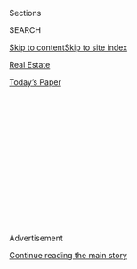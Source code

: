 <div id="app">

<div>

<div>

<div>

<div class="NYTAppHideMasthead css-1q2w90k e1suatyy0">

<div class="section css-ui9rw0 e1suatyy2">

<div class="css-eph4ug er09x8g0">

<div class="css-6n7j50">

</div>

<span class="css-1dv1kvn">Sections</span>

<div class="css-10488qs">

<span class="css-1dv1kvn">SEARCH</span>

</div>

[Skip to content](#site-content)[Skip to site index](#site-index)

</div>

<div id="masthead-section-label" class="css-1wr3we4 eaxe0e00">

[Real
Estate](https://www.nytimes3xbfgragh.onion/section/realestate)

</div>

<div class="css-10698na e1huz5gh0">

</div>

</div>

<div id="masthead-bar-one" class="section hasLinks css-15hmgas e1csuq9d3">

<div class="css-uqyvli e1csuq9d0">

</div>

<div class="css-1uqjmks e1csuq9d1">

</div>

<div class="css-9e9ivx">

[](https://myaccount.nytimes3xbfgragh.onion/auth/login?response_type=cookie&client_id=vi)

</div>

<div class="css-1bvtpon e1csuq9d2">

[Today’s
Paper](https://www.nytimes3xbfgragh.onion/section/todayspaper)

</div>

</div>

</div>

</div>

<div data-aria-hidden="false">

<div id="site-content" data-role="main">

<div>

<div class="css-1aor85t" style="opacity:0.000000001;z-index:-1;visibility:hidden">

<div class="css-1hqnpie">

<div class="css-epjblv">

<span class="css-17xtcya">[Real
Estate](/section/realestate)</span><span class="css-x15j1o">|</span><span class="css-fwqvlz">$3
Million Homes in
California</span>

</div>

<div class="css-k008qs">

<div class="css-1iwv8en">

<span class="css-18z7m18"></span>

<div>

</div>

</div>

<span class="css-1n6z4y">https://nyti.ms/3ftoEUh</span>

<div class="css-1705lsu">

<div class="css-4xjgmj">

<div class="css-4skfbu" data-role="toolbar" data-aria-label="Social Media Share buttons, Save button, and Comments Panel with current comment count" data-testid="share-tools">

  - 
  - 
  - 
  - 
    
    <div class="css-6n7j50">
    
    </div>

  - 
  - 

</div>

</div>

</div>

</div>

</div>

</div>

<div id="NYT_TOP_BANNER_REGION" class="css-13pd83m">

</div>

<div id="top-wrapper" class="css-1sy8kpn">

<div id="top-slug" class="css-l9onyx">

Advertisement

</div>

[Continue reading the main
story](#after-top)

<div class="ad top-wrapper" style="text-align:center;height:100%;display:block;min-height:250px">

<div id="top" class="place-ad" data-position="top" data-size-key="top">

</div>

</div>

<div id="after-top">

</div>

</div>

<div>

<div id="sponsor-wrapper" class="css-1hyfx7x">

<div id="sponsor-slug" class="css-19vbshk">

Supported by

</div>

[Continue reading the main
story](#after-sponsor)

<div id="sponsor" class="ad sponsor-wrapper" style="text-align:center;height:100%;display:block">

</div>

<div id="after-sponsor">

</div>

</div>

<div class="css-186x18t">

What you Get

</div>

<div class="css-1vkm6nb ehdk2mb0">

# $3 Million Homes in California

</div>

A Spanish-style retreat in Coronado, a midcentury-modern home in
Piedmont and a remodeled 1953 house in Los Angeles.

<div class="css-18e8msd">

<div class="css-vp77d3 epjyd6m0">

<div class="css-1baulvz">

By <span class="css-1baulvz last-byline" itemprop="name">Angela
Serratore</span>

</div>

</div>

  - Aug. 3,
    2020

  - 
    
    <div class="css-4xjgmj">
    
    <div class="css-d8bdto" data-role="toolbar" data-aria-label="Social Media Share buttons, Save button, and Comments Panel with current comment count" data-testid="share-tools">
    
      - 
      - 
      - 
      - 
        
        <div class="css-6n7j50">
        
        </div>
    
      - 
      - 
    
    </div>
    
    </div>

</div>

</div>

<div class="section meteredContent css-1r7ky0e" name="articleBody" itemprop="articleBody">

<div class="sizeLarge layoutHorizontal css-rezhvw ejvbdkh1">

[](https://www.nytimes3xbfgragh.onion/slideshow/2020/08/03/realestate/what-you-get-for-3-million-in-california.html)

<div class="css-5nx6oe">

## What You Get for $3 Million in California

<div class="css-1xhl2m">

24 Photos

View Slide Show
<span class="css-t4350i">›</span>

</div>

</div>

<div class="css-79elbk">

<div class="css-hyytny">

</div>

![](https://static01.graylady3jvrrxbe.onion/images/2020/08/03/realestate/03WYG-slide-HUST/03WYG-slide-HUST-articleLarge.jpg?quality=75&auto=webp&disable=upscale)

</div>

<div class="css-17ai7jg e15qwgfe0">

<span class="css-16f3y1r e13ogyst0">Rancho
Photos</span>

</div>

</div>

<div class="css-1fanzo5 StoryBodyCompanionColumn">

<div class="css-53u6y8">

## Coronado | $2.975 Million

### **A 1935 Spanish-style house with three bedrooms and three bathrooms, on a 0.2-acre lot**

Coronado, which sits on a peninsula in San Diego Bay, is known for its
historic homes and resorts like the Hotel del Coronado, about five
minutes by car from this property. The house, designed in the Spanish
Colonial Revival style, is listed on the city’s register of [Historic
Resources](https://www.coronado.ca.us/UserFiles/Servers/Server_746006/File/government/departments/comm%20dev/Coronado%20Register%20tri-fold_May%202016.pdf)
and has a number of intact original features.

The Coronado Ferry Landing is a 15-minute walk, and downtown San Diego
is about a 15-minute drive over the Coronado Bridge. Also nearby is the
North Island Naval Air Station, one of the U.S. Navy’s largest aircraft
bases.

**Size:** 2,845 square feet

**Price per square foot:** $1,046

**Indoors:** The front door opens into a Spanish-tiled foyer and faces a
door to the courtyard that the house is built around.

To the right is the living room, which also has a tile floor. The
wood-beamed ceilings are original, as is the white-brick fireplace in
the far corner. Like virtually every room in the house, this space has
access to the courtyard.

</div>

</div>

<div class="css-1fanzo5 StoryBodyCompanionColumn">

<div class="css-53u6y8">

Off the living room is a guest room with space for a queen-size bed and
an en suite bathroom with a new wooden vanity and a walk-in shower. The
doors leading to the closet and the bathroom are wood with decorative
iron hardware.

A short hallway connects the guest room to the master suite, where two
ceiling fans were recently added. The master bathroom has two porcelain
pedestal sinks and a spacious walk-in shower; a laundry room with a sink
is just off the bathroom.

To the left of the front door is the dining room, which also has vaulted
wood ceilings and a tile floor. Beyond is the kitchen, updated with
stone countertops and a stainless steel Wolf range. A small storage room
connects the kitchen to another guest room with its own bathroom.

**Outdoor space:** The courtyard at the center of the house is
landscaped with grass; the brick patio is trimmed with succulents. There
is a side yard that is also landscaped with grass, and a brick path
leads from there to the detached garage, which has space for two cars.

**Taxes:** $31,238 (estimated, but the home is eligible for reduced
property taxes based on the [Mills
Act](http://www.ohp.parks.ca.gov/?page_id=21412))

</div>

</div>

<div class="css-1fanzo5 StoryBodyCompanionColumn">

<div class="css-53u6y8">

**Contact:** Scott Aurich, Sotheby’s International Realty, 619-987-9797;
[scottaurich.com](https://www.scottaurich.com/properties/Listing_e2df4893-3e35-489f-ac7f-ad623e356c16--200+Palm+Avenue-Coronado-CA-92118_pacificsothebysfullsandicorcombined2d636fb1a6b45dcd02912b96ad8d6dfe.html)

-----

</div>

</div>

<div class="css-79elbk" data-testid="photoviewer-wrapper">

<div class="css-z3e15g" data-testid="photoviewer-wrapper-hidden">

</div>

<div class="css-1a48zt4 ehw59r15" data-testid="photoviewer-children">

![<span class="css-cnj6d5 e1z0qqy90" itemprop="copyrightHolder"><span class="css-1ly73wi e1tej78p0">Credit...</span><span>Devon
Gundry</span></span>](https://static01.graylady3jvrrxbe.onion/images/2020/08/03/realestate/03WYG-slide-EHEG/03WYG-slide-EHEG-articleLarge.jpg?quality=75&auto=webp&disable=upscale)

</div>

</div>

<div class="css-1fanzo5 StoryBodyCompanionColumn">

<div class="css-53u6y8">

## Piedmont | $2.995 Million

### **A 1965 midcentury-modern house with four bedrooms and two and a half bathrooms, on a 0.4-acre lot**

Known as the Spaulding House, this is the only home that Edward
Killingsworth, a well-known midcentury architect, designed outside of
Southern California. The original owners were fans of his work, and
convinced him to take on a commission in Northern California.

Nestled in the hills of Piedmont, the house is about 20 minutes from the
heart of Berkeley and a 10-minute drive from three large nature
preserves.

**Size:** 2,194 square feet

**Price per square foot:** $1,365

**Indoors:** A winding driveway leads from the street to the home’s
lower level, which has its own entrance. A set of stairs from the base
of the driveway leads to the main entrance, where high double doors open
to the center of the house.

To the right is a living room with floor-to-ceiling windows that flood
the space with natural light, an original marble fireplace and a wet bar
hidden by wood pocket doors. Sliding-glass doors open to a side
courtyard.

This space flows into the dining area, where three walls of windows
bring the landscaping indoors. The dining room connects to the kitchen,
also accessible from the foyer. The kitchen floors are parquet; the
cabinets were custom-designed by Mr. Killingsworth.

</div>

</div>

<div class="css-1fanzo5 StoryBodyCompanionColumn">

<div class="css-53u6y8">

To the left of the entry is an office with a built-in Murphy bed and
access to a street-facing deck. Off this space is a half bathroom with
palm-frond-printed wallpaper.

Behind the office is a master bedroom with more floor-to-ceiling
windows, built-in cabinets and an en suite bathroom.

An open staircase at the center of the house leads to the lower level,
where a hallway connects two additional bedrooms and a bathroom with a
double vanity and a combination tub and shower.

**Outdoor space:** A wooden deck on the main level faces the street,
with space for a cafe table and chairs. The large lawn is relatively
flat, with plenty of space for outdoor play, plus a dedicated area for a
barbecue. A side patio off the living room has a decorative water
feature. The attached garage has space for two cars.

**Taxes:** $35,041 (estimated)

**Contact:** Devon Gundry (for sale by owner), 615-400-5724;
[143calvertct.com](http://143calvertct.com/)

-----

</div>

</div>

<div class="css-79elbk" data-testid="photoviewer-wrapper">

<div class="css-z3e15g" data-testid="photoviewer-wrapper-hidden">

</div>

<div class="css-1a48zt4 ehw59r15" data-testid="photoviewer-children">

<div class="css-1xdhyk6 erfvjey0">

<span class="css-1ly73wi e1tej78p0">Image</span>

<div class="css-zjzyr8">

<div data-testid="lazyimage-container" style="height:257.77777777777777px">

</div>

</div>

</div>

<span class="css-cnj6d5 e1z0qqy90" itemprop="copyrightHolder"><span class="css-1ly73wi e1tej78p0">Credit...</span><span>Matt
Waugh and Cannon Schmidt/The Salty
Shutters</span></span>

</div>

</div>

<div class="css-1fanzo5 StoryBodyCompanionColumn">

<div class="css-53u6y8">

## Los Angeles | $2.999 Million

### **A 1953 house remodeled in 2012, with three bedrooms and two and a half bathrooms, on a 0.3-acre lot**

This house is in the Crestwood Hills section of Brentwood, the Los
Angeles neighborhood that is home to the Getty Center. For many years,
it was owned by Christopher Lawford, the son of Peter Lawford, a member
of the Rat Pack, and Patricia Kennedy, a sister of President John F.
Kennedy. Mr. Lawford also owned a home in Hawaii, and was inspired by
tropical landscapes during his extensive remodel of the property.

</div>

</div>

<div class="css-1fanzo5 StoryBodyCompanionColumn">

<div class="css-53u6y8">

Crestwood Hills Park is about half a mile from this house, and hiking
trails in Sullivan and Mandeville Canyons are about 15 minutes away by
car. An entrance to the 405 freeway, which runs south to Los Angeles
International Airport and north to Studio City, is 10 minutes away.

**Size:** 1,850 square feet

**Price per square foot:** $1,621

**Indoors:** A gated driveway slopes down to the home’s entry courtyard,
where a water feature faces the front door.

Inside, a wood-paneled foyer opens to the main living area, oriented
around three sets of floor-to-ceiling glass doors that face the
backyard. Along one wall is a fireplace with a white marble surround.

Hardwood floors run into the open dining area, where glass doors face a
side patio. This space flows into the kitchen, which has a farmhouse
sink and stainless steel appliances, including a Wolf range. A door
leads from the kitchen to an outdoor cooking area with a built-in
barbecue and mini-fridge.

Off the living room is a room currently used as a study, with built-in
bookcases, midcentury-inspired wallpaper and doors opening to the
outdoor cooking patio. There is also a half bathroom accessible from the
foyer.

A hallway leads from the right side of the living room to two bedrooms:
A guest room with an en suite bathroom and a master suite with a
fireplace, built-in bookshelves and access to the deck and backyard; the
en suite bathroom, connected through a closet, has a soaking tub and a
double vanity topped with marble.

**Outdoor space:** The backyard is divided by a row of low hedges into
two sections, each with its own wood deck offering views of Century City
and the Pacific Ocean. On the living room side is a covered deck with
space for outdoor furniture; on the master bedroom side is an area
landscaped with artificial grass. Another patio, paved in concrete and
framed by tall bamboo plants, has a hot tub and a cold-plunge pool, plus
an outdoor sauna. The attached garage has space for two cars; there is
room for several more in the private driveway.

**Taxes:** $38,093 (estimated)

**Contact:** Simon Beardmore, Compass, 310-892-6454;
[compass.com](https://www.compass.com/listing/12328-deerbrook-lane-los-angeles-ca-90049/556431858299416017/)

For weekly email updates on residential real estate news, [sign up
here](http://www.nytimes3xbfgragh.onion/newsletters/realestate/). Follow
us on Twitter: [@nytrealestate](https://twitter.com/nytrealestate).

</div>

</div>

</div>

<div>

</div>

<div>

</div>

<div>

</div>

<div>

<div id="bottom-wrapper" class="css-1ede5it">

<div id="bottom-slug" class="css-l9onyx">

Advertisement

</div>

[Continue reading the main
story](#after-bottom)

<div id="bottom" class="ad bottom-wrapper" style="text-align:center;height:100%;display:block;min-height:90px">

</div>

<div id="after-bottom">

</div>

</div>

</div>

</div>

</div>

## Site Index

<div>

</div>

## Site Information Navigation

  - [© <span>2020</span> <span>The New York Times
    Company</span>](https://help.nytimes3xbfgragh.onion/hc/en-us/articles/115014792127-Copyright-notice)

<!-- end list -->

  - [NYTCo](https://www.nytco.com/)
  - [Contact
    Us](https://help.nytimes3xbfgragh.onion/hc/en-us/articles/115015385887-Contact-Us)
  - [Work with us](https://www.nytco.com/careers/)
  - [Advertise](https://nytmediakit.com/)
  - [T Brand Studio](http://www.tbrandstudio.com/)
  - [Your Ad
    Choices](https://www.nytimes3xbfgragh.onion/privacy/cookie-policy#how-do-i-manage-trackers)
  - [Privacy](https://www.nytimes3xbfgragh.onion/privacy)
  - [Terms of
    Service](https://help.nytimes3xbfgragh.onion/hc/en-us/articles/115014893428-Terms-of-service)
  - [Terms of
    Sale](https://help.nytimes3xbfgragh.onion/hc/en-us/articles/115014893968-Terms-of-sale)
  - [Site
    Map](https://spiderbites.nytimes3xbfgragh.onion)
  - [Help](https://help.nytimes3xbfgragh.onion/hc/en-us)
  - [Subscriptions](https://www.nytimes3xbfgragh.onion/subscription?campaignId=37WXW)

</div>

</div>

</div>

</div>

